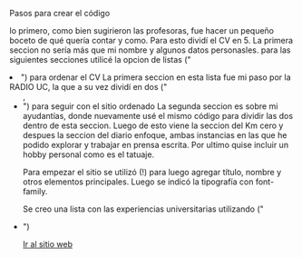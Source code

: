 Pasos para crear el código

lo primero, como bien sugirieron las profesoras, fue hacer un pequeño boceto de qué quería contar y como. Para esto dividí el CV en 5. La primera seccion no sería más que mi nombre y algunos datos personasles.
para las siguientes secciones utilicé la opcion de listas ("<li>") para ordenar el CV
La primera seccion en esta lista fue mi paso por la RADIO UC, la que a su vez dividí en dos ("<ul>, <li>") para seguir con el sitio ordenado
La segunda seccion es sobre mi ayudantías, donde nuevamente usé el mismo código para dividir las dos dentro de esta seccion.
Luego de esto viene la seccion del Km cero y despues la seccion del diario enfoque, ambas instancias en las que he podido explorar y trabajar en prensa escrita.
Por ultimo quise incluir un hobby personal como es el tatuaje. 

Para empezar el sitio se utilizó (!) para luego agregar título, nombre y otros elementos principales.
Luego se indicó la tipografía con font-family.


Se creo una lista con las experiencias universitarias utilizando ("<li>")

[Ir al sitio web](https://josegubbins.github.io/curriculum-vitae-jose-gubbins/)  
